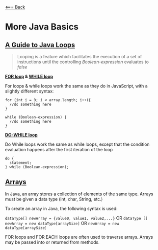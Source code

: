 [<=== Back](README.md)

# More Java Basics

## [A Guide to Java Loops](https://www.baeldung.com/java-loops)

> Looping is a feature which facilitates the execution of a set of instructions until the controlling *Boolean-expression* evaluates to *false*

**[FOR loop](https://www.baeldung.com/java-for-loop) & [WHILE loop](https://www.baeldung.com/java-while-loop)**

For loops & while loops work the same as they do in JavaScript, with a slightly different syntax:
```
for (int i = 0; i < array.length; i++){
  //do something here
}

while (Boolean-expression) {
  //do something here
}
```

**[DO-WHILE loop](https://www.baeldung.com/java-do-while-loop)**

Do While loops work the same as while loops, except that the condition evaluation happens after the first iteration of the loop
```
do {
  statement;
} while (Boolean-expression);
```

## [Arrays](https://www.tutorialspoint.com/java/java_arrays.htm)

In Java, an array stores a collection of elements of the same type. Arrays must be given a data type (int, char, String, etc.)

To create an array in Java, the following syntax is used:

`dataType[] newArray = {value0, value1, value2,...}` 
OR 
`dataType [] newArray = new dataType[arraySize]` 
OR 
`newArray = new dataType[arraySize]`

FOR loops and FOR EACH loops are often used to traverse arrays. Arrays may be passed into or returned from methods.
